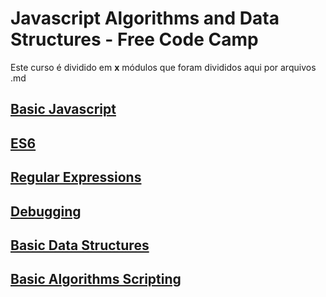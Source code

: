 # Javascript Algorithms and Data Structures - Free Code Camp

Este curso é dividido em <b>x</b> módulos que foram divididos aqui por arquivos .md

## [Basic Javascript](./basicJavascript.md)
## [ES6](./es6.md)
## [Regular Expressions](./regex.md)
## [Debugging](./debugging.md)
## [Basic Data Structures](./basicDataStructures.md)
## [Basic Algorithms Scripting](./basicAlgorithms.md)
